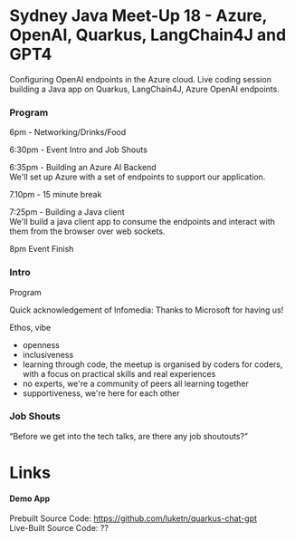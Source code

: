 # Sydney Java Meet-Up 18 - Azure, OpenAI, Quarkus, LangChain4J and GPT4
Configuring OpenAI endpoints in the Azure cloud.
Live coding session building a Java app on Quarkus, LangChain4J, Azure OpenAI endpoints.

### Program
6pm - Networking/Drinks/Food  

6:30pm - Event Intro and Job Shouts  

6:35pm - Building an Azure AI Backend  
We'll set up Azure with a set of endpoints to support our application.

7.10pm - 15 minute break  

7:25pm - Building a Java client  
We'll build a java client app to consume the endpoints and interact with them from the browser over web sockets.

8pm Event Finish  


### Intro
Program

Quick acknowledgement of Infomedia:
Thanks to Microsoft for having us!

Ethos, vibe
* openness
* inclusiveness
* learning through code, the meetup is organised by coders for coders, with a focus on practical skills and real experiences
* no experts, we're a community of peers all learning together
* supportiveness, we're here for each other

### Job Shouts
“Before we get into the tech talks, are there any job shoutouts?”


# Links

#### Demo App
Prebuilt Source Code: https://github.com/luketn/quarkus-chat-gpt  
Live-Built Source Code: ??
